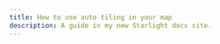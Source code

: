 ```yaml
---
title: How to use auto tiling in your map
description: A guide in my new Starlight docs site.
---
```

